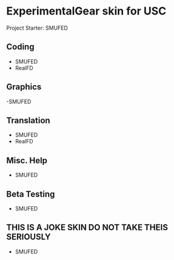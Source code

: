 # ExperimentalGear skin for USC 

Project Starter: SMUFED

## Coding
- SMUFED
- RealFD

## Graphics
-SMUFED

## Translation
- SMUFED
- RealFD

## Misc. Help
- SMUFED

## Beta Testing
- SMUFED

## THIS IS A JOKE SKIN DO NOT TAKE THEIS SERIOUSLY
- SMUFED
